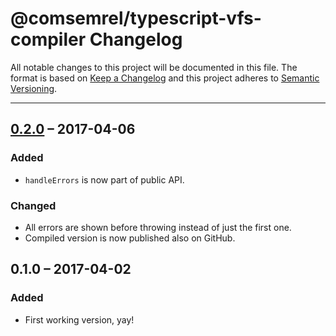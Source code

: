# @comsemrel/typescript-vfs-compiler Changelog

All notable changes to this project will be documented in this file.
The format is based on [Keep a Changelog](http://keepachangelog.com/)
and this project adheres to [Semantic Versioning](http://semver.org/).

---

## [0.2.0] – 2017-04-06
### Added
* `handleErrors` is now part of public API.

### Changed
* All errors are shown before throwing instead of just the first one.
* Compiled version is now published also on GitHub.

## 0.1.0 – 2017-04-02
### Added
* First working version, yay!

[0.2.0]: https://github.com/ComSemRel/typescript-vfs-compiler/compare/v0.1.0...v0.2.0
